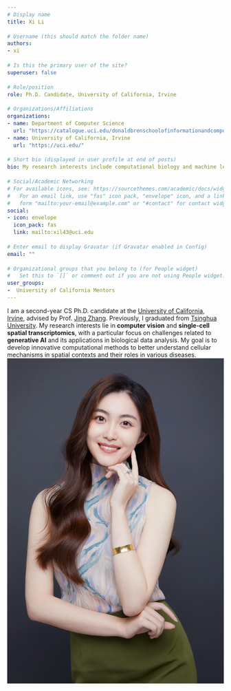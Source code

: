```yaml
---
# Display name
title: Xi Li

# Username (this should match the folder name)
authors:
- xi

# Is this the primary user of the site?
superuser: false

# Role/position
role: Ph.D. Candidate, University of California, Irvine

# Organizations/Affiliations
organizations:
- name: Department of Computer Science
  url: "https://catalogue.uci.edu/donaldbrenschoolofinformationandcomputersciences/departmentofcomputerscience/"
- name: University of California, Irvine
  url: "https://uci.edu/"

# Short bio (displayed in user profile at end of posts)
bio: My research interests include computational biology and machine learning.

# Social/Academic Networking
# For available icons, see: https://sourcethemes.com/academic/docs/widgets/#icons
#   For an email link, use "fas" icon pack, "envelope" icon, and a link in the
#   form "mailto:your-email@example.com" or "#contact" for contact widget.
social:
- icon: envelope
  icon_pack: fas
  link: mailto:xil43@uci.edu

# Enter email to display Gravatar (if Gravatar enabled in Config)
email: ""

# Organizational groups that you belong to (for People widget)
#   Set this to `[]` or comment out if you are not using People widget.  
user_groups:
-  University of California Mentors
---
```

I am a second-year CS Ph.D. candidate at the [University of California, Irvine](https://uci.edu/), advised by Prof. [Jing Zhang](https://www.ics.uci.edu/~jingz31/). 
Previously, I graduated from [Tsinghua University](https://www.tsinghua.edu.cn/en/). 
My research interests lie in **computer vision** and **single-cell spatial transcriptomics**, with a particular focus on challenges related to **generative AI** and its applications in biological data analysis. 
My goal is to develop innovative computational methods to better understand cellular mechanisms in spatial contexts and their roles in various diseases. ![alt text](avatar_square.jpg)
